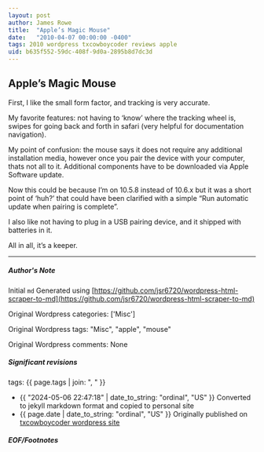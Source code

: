 ```yaml
---
layout: post
author: James Rowe
title:  "Apple’s Magic Mouse"
date:   "2010-04-07 00:00:00 -0400"
tags: 2010 wordpress txcowboycoder reviews apple
uid: b635f552-59dc-408f-9d0a-2895b8d7dc3d
---
```



## Apple’s Magic Mouse


First, I like the small form factor, and tracking is very accurate.


My favorite features: not having to ‘know’ where the tracking wheel is, swipes for going back and forth in safari (very helpful for documentation navigation).


My point of confusion: the mouse says it does not require any additional installation media, however once you pair the device with your computer, thats not all to it. Additional components have to be downloaded via Apple Software update.


Now this could be because I’m on 10.5.8 instead of 10.6.x but it was a short point of ‘huh?’ that could have been clarified with a simple “Run automatic update when pairing is complete”.


I also like not having to plug in a USB pairing device, and it shipped with batteries in it.


All in all, it’s a keeper.




---

##### Author's Note

Initial `md` Generated using [https://github.com/jsr6720/wordpress-html-scraper-to-md](https://github.com/jsr6720/wordpress-html-scraper-to-md)

Original Wordpress categories: ['Misc']

Original Wordpress tags: "Misc", "apple", "mouse"

Original Wordpress comments: None

##### Significant revisions

tags: {{ page.tags | join: ", " }} <!-- todo move this somewhere -->

- {{ "2024-05-06 22:47:18" | date_to_string: "ordinal", "US" }} Converted to jekyll markdown format and copied to personal site
- {{ page.date | date_to_string: "ordinal", "US" }} Originally published on [txcowboycoder wordpress site](https://txcowboycoder.wordpress.com/2010/04/07/apples-magic-mouse/)

##### EOF/Footnotes

